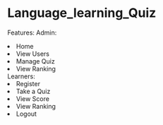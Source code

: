 # Language_learning_Quiz
Features:
Admin:
<li>Home</li>
<li>View Users</li>
<li>Manage Quiz</li>
<li>View Ranking</li>
Learners:
<li> Register </li>
<li>Take a Quiz</li>
<li>View Score</li>
<li> View Ranking</li>
<li>Logout</li>
